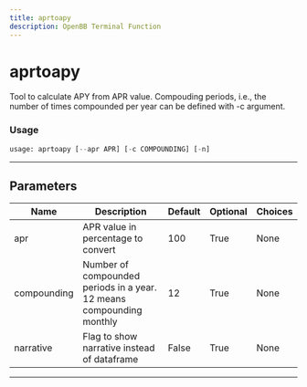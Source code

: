 ```yaml
---
title: aprtoapy
description: OpenBB Terminal Function
---
```


# aprtoapy

Tool to calculate APY from APR value. Compouding periods, i.e., the number of times compounded per year can be defined with -c argument.

### Usage 
```python
usage: aprtoapy [--apr APR] [-c COMPOUNDING] [-n]
```
---
## Parameters

| Name | Description | Default | Optional | Choices |
| ---- | ----------- | ------- | -------- | ------- |
| apr | APR value in percentage to convert | 100 | True | None |
| compounding | Number of compounded periods in a year. 12 means compounding monthly | 12 | True | None |
| narrative | Flag to show narrative instead of dataframe | False | True | None |
---

